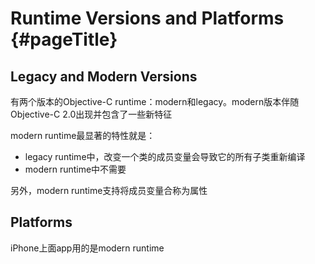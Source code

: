 # Runtime Versions and Platforms {#pageTitle}

## Legacy and Modern Versions

有两个版本的Objective-C runtime：modern和legacy。modern版本伴随Objective-C 2.0出现并包含了一些新特征

modern runtime最显著的特性就是：

* legacy runtime中，改变一个类的成员变量会导致它的所有子类重新编译
* modern runtime中不需要

另外，modern runtime支持将成员变量合称为属性

## Platforms

iPhone上面app用的是modern runtime




